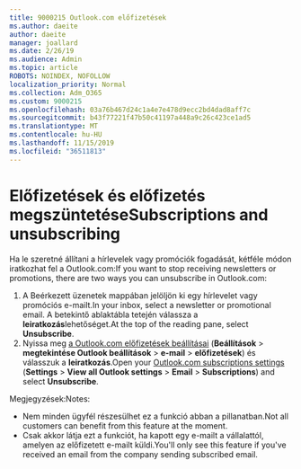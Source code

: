 ```yaml
---
title: 9000215 Outlook.com előfizetések
ms.author: daeite
author: daeite
manager: joallard
ms.date: 2/26/19
ms.audience: Admin
ms.topic: article
ROBOTS: NOINDEX, NOFOLLOW
localization_priority: Normal
ms.collection: Adm_O365
ms.custom: 9000215
ms.openlocfilehash: 03a76b467d24c1a4e7e478d9ecc2bd4dad8aff7c
ms.sourcegitcommit: b43f77221f47b50c41197a448a9c26c423ce1ad5
ms.translationtype: MT
ms.contentlocale: hu-HU
ms.lasthandoff: 11/15/2019
ms.locfileid: "36511813"
---
```

# <a name="subscriptions-and-unsubscribing"></a><span data-ttu-id="a967b-102">Előfizetések és előfizetés megszüntetése</span><span class="sxs-lookup"><span data-stu-id="a967b-102">Subscriptions and unsubscribing</span></span>

<span data-ttu-id="a967b-103">Ha le szeretné állítani a hírlevelek vagy promóciók fogadását, kétféle módon iratkozhat fel a Outlook.com:</span><span class="sxs-lookup"><span data-stu-id="a967b-103">If you want to stop receiving newsletters or promotions, there are two ways you can unsubscribe in Outlook.com:</span></span>

1. <span data-ttu-id="a967b-104">A Beérkezett üzenetek mappában jelöljön ki egy hírlevelet vagy promóciós e-mailt.</span><span class="sxs-lookup"><span data-stu-id="a967b-104">In your inbox, select a newsletter or promotional email.</span></span> <span data-ttu-id="a967b-105">A betekintő ablaktábla tetején válassza a **leiratkozás**lehetőséget.</span><span class="sxs-lookup"><span data-stu-id="a967b-105">At the top of the reading pane, select **Unsubscribe**.</span></span>
2. <span data-ttu-id="a967b-106">Nyissa meg [a Outlook.com előfizetések beállításai](https://outlook.live.com/mail/options/mail/brandsSubscriptions) (**Beállítások** > **megtekintése Outlook beállítások** > **e-mail** > **előfizetések**) és válasszuk a **leiratkozás**.</span><span class="sxs-lookup"><span data-stu-id="a967b-106">Open your [Outlook.com subscriptions settings](https://outlook.live.com/mail/options/mail/brandsSubscriptions) (**Settings** > **View all Outlook settings** > **Email** > **Subscriptions**) and select **Unsubscribe**.</span></span>

<span data-ttu-id="a967b-107">Megjegyzések:</span><span class="sxs-lookup"><span data-stu-id="a967b-107">Notes:</span></span>

- <span data-ttu-id="a967b-108">Nem minden ügyfél részesülhet ez a funkció abban a pillanatban.</span><span class="sxs-lookup"><span data-stu-id="a967b-108">Not all customers can benefit from this feature at the moment.</span></span>
- <span data-ttu-id="a967b-109">Csak akkor látja ezt a funkciót, ha kapott egy e-mailt a vállalattól, amelyen az előfizetett e-mailt küldi.</span><span class="sxs-lookup"><span data-stu-id="a967b-109">You'll only see this feature if you've received an email from the company sending subscribed email.</span></span>